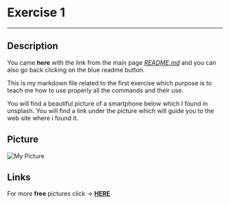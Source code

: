 # Exercise 1

***

## Description

You came **here** with the link from the main page [*README.md*](README.md) and you can also go back clicking on the
blue readme button.

This is my markdown file related to the first exercise which purpose is to teach me how to use properly all the
commands and their use.

You will find a beautiful picture of a smartphone below which I found in unsplash. You will find a link under the
picture which will guide you to the web site where i found it.

## Picture

![My Picture](stock.jpg)

## Links

For more **free** pictures click -> [**HERE**](https://unsplash.com/)
